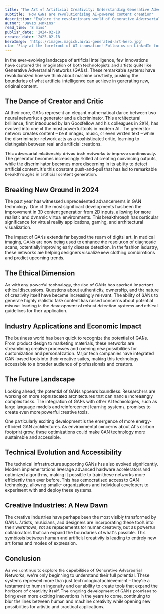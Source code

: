 ```yaml
---
title: 'The Art of Artificial Creativity: Understanding Generative Adversarial Networks'
subtitle: 'How GANs are revolutionizing AI-powered content creation'
description: 'Explore the revolutionary world of Generative Adversarial Networks (GANs) and their impact on artificial creativity. From advancing medical imaging to transforming creative industries, discover how these AI systems are reshaping the future of technology and artistic expression.'
author: 'David Jenkins'
read_time: '8 mins'
publish_date: '2024-02-18'
created_date: '2025-02-18'
heroImage: 'https://images.magick.ai/ai-generated-art-hero.jpg'
cta: 'Stay at the forefront of AI innovation! Follow us on LinkedIn for regular updates on groundbreaking developments in GANs and artificial intelligence.'
---
```


In the ever-evolving landscape of artificial intelligence, few innovations have captured the imagination of both technologists and artists quite like Generative Adversarial Networks (GANs). These remarkable systems have revolutionized how we think about machine creativity, pushing the boundaries of what artificial intelligence can achieve in generating new, original content.

## The Dance of Creator and Critic

At their core, GANs represent an elegant mathematical dance between two neural networks: a generator and a discriminator. This architectural brilliance, first introduced by Ian Goodfellow and his colleagues in 2014, has evolved into one of the most powerful tools in modern AI. The generator network creates content – be it images, music, or even written text – while the discriminator network acts as a sophisticated critic, learning to distinguish between real and artificial creations.

This adversarial relationship drives both networks to improve continuously. The generator becomes increasingly skilled at creating convincing outputs, while the discriminator becomes more discerning in its ability to detect artificial content. It's this constant push-and-pull that has led to remarkable breakthroughs in artificial content generation.

## Breaking New Ground in 2024

The past year has witnessed unprecedented advancements in GAN technology. One of the most significant developments has been the improvement in 3D content generation from 2D inputs, allowing for more realistic and dynamic virtual environments. This breakthrough has particular significance for virtual reality applications, gaming, and architectural visualization.

The impact of GANs extends far beyond the realm of digital art. In medical imaging, GANs are now being used to enhance the resolution of diagnostic scans, potentially improving early disease detection. In the fashion industry, these networks are helping designers visualize new clothing combinations and predict upcoming trends.

## The Ethical Dimension

As with any powerful technology, the rise of GANs has sparked important ethical discussions. Questions about authenticity, ownership, and the nature of creativity itself have become increasingly relevant. The ability of GANs to generate highly realistic fake content has raised concerns about potential misuse, leading to the development of robust detection systems and ethical guidelines for their application.

## Industry Applications and Economic Impact

The business world has been quick to recognize the potential of GANs. From product design to marketing materials, these networks are streamlining creative processes and opening new possibilities for customization and personalization. Major tech companies have integrated GAN-based tools into their creative suites, making this technology accessible to a broader audience of professionals and creators.

## The Future Landscape

Looking ahead, the potential of GANs appears boundless. Researchers are working on more sophisticated architectures that can handle increasingly complex tasks. The integration of GANs with other AI technologies, such as large language models and reinforcement learning systems, promises to create even more powerful creative tools.

One particularly exciting development is the emergence of more energy-efficient GAN architectures. As environmental concerns about AI's carbon footprint grow, these optimizations could make GAN technology more sustainable and accessible.

## Technical Evolution and Accessibility

The technical infrastructure supporting GANs has also evolved significantly. Modern implementations leverage advanced hardware accelerators and optimized algorithms, making it possible to train these networks more efficiently than ever before. This has democratized access to GAN technology, allowing smaller organizations and individual developers to experiment with and deploy these systems.

## Creative Industries: A New Dawn

The creative industries have perhaps been the most visibly transformed by GANs. Artists, musicians, and designers are incorporating these tools into their workflows, not as replacements for human creativity, but as powerful collaborators that can expand the boundaries of what's possible. This symbiosis between human and artificial creativity is leading to entirely new art forms and modes of expression.

## Conclusion

As we continue to explore the capabilities of Generative Adversarial Networks, we're only beginning to understand their full potential. These systems represent more than just technological achievement – they're a testament to human ingenuity and our ability to create tools that expand the horizons of creativity itself. The ongoing development of GANs promises to bring even more exciting innovations in the years to come, continuing to blur the lines between human and machine creativity while opening new possibilities for artistic and practical applications.